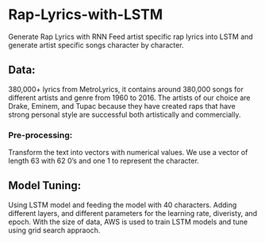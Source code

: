 # Rap-Lyrics-with-LSTM
Generate Rap Lyrics with RNN
Feed artist specific rap lyrics into LSTM and generate artist specific songs character by character.

## Data:
380,000+ lyrics from MetroLyrics, it contains around 380,000 songs for different artists and genre from 1960 to 2016. The artists of our choice are Drake, Eminem, and Tupac because they have created raps that have strong personal style are successful both artistically and commercially.

### Pre-processing:
Transform the text into vectors with numerical values. We use a vector of length 63 with 62 0’s and one 1 to represent the character.

## Model Tuning:
Using LSTM model and feeding the model with 40 characters. Adding different layers, and different parameters for the learning rate, diveristy, and epoch. With the size of data, AWS is used to train LSTM models and tune using grid search appraoch.
